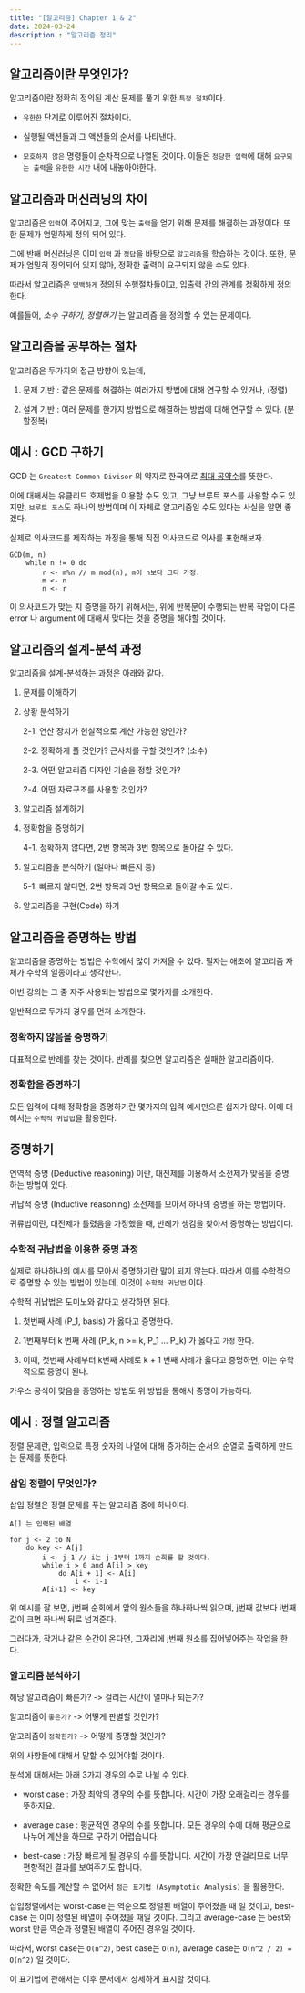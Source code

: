 ```yaml
---
title: "[알고리즘] Chapter 1 & 2"
date: 2024-03-24
description : "알고리즘 정리"
---
```

## 알고리즘이란 무엇인가?

알고리즘이란 정확히 정의된 계산 문제를 풀기 위한 `특정 절차`이다.

- `유한한` 단계로 이루어진 절차이다.

- 실행될 액션들과 그 액션들의 순서를 나타낸다.

- `모호하지 않은` 명령들이 순차적으로 나열된 것이다. 이들은 `정당한 입력`에 대해 `요구되는 출력`을 `유한한 시간` 내에 내놓아야한다.

## 알고리즘과 머신러닝의 차이

알고리즘은 `입력`이 주어지고, 그에 맞는 `출력`을 얻기 위해 문제를 해결하는 과정이다. 또한 문제가 엄밀하게 정의 되어 있다.

그에 반해 머신러닝은 이미 `입력` 과 `정답`을 바탕으로 `알고리즘`을 학습하는 것이다. 또한, 문제가 엄밀히 정의되어 있지 않아, 정확한 출력이 요구되지 않을 수도 있다.

따라서 알고리즘은 `명백하게` 정의된 수행절차들이고, 입출력 간의 관계를 정확하게 정의한다.

예를들어, *소수 구하기, 정렬하기* 는 알고리즘 을 정의할 수 있는 문제이다.

## 알고리즘을 공부하는 절차

알고리즘은 두가지의 접근 방향이 있는데,

1. 문제 기반 : 같은 문제를 해결하는 여러가지 방법에 대해 연구할 수 있거나, (정렬)

2. 설계 기반 : 여러 문제를 한가지 방법으로 해결하는 방법에 대해 연구할 수 있다. (분할정복)

## 예시 : GCD 구하기

GCD 는 `Greatest Common Divisor` 의 약자로 한국어로 [최대 공약수](https://ko.wikipedia.org/wiki/%EC%B5%9C%EB%8C%80%EA%B3%B5%EC%95%BD%EC%88%98)를 뜻한다.

이에 대해서는 유클리드 호제법을 이용할 수도 있고, 그냥 브루트 포스를 사용할 수도 있지만, `브루트 포스`도 하나의 방법이며 이 자체로 알고리즘일 수도 있다는 사실을 알면 좋겠다.

실제로 의사코드를 제작하는 과정을 통해 직접 의사코드로 의사를 표현해보자.

```
GCD(m, n)
    while n != 0 do
        r <- m%n // m mod(n), m이 n보다 크다 가정.
        m <- n
        n <- r
```

이 의사코드가 맞는 지 증명을 하기 위해서는, 위에 반복문이 수행되는 반복 작업이 다른 error 나 argument 에 대해서 맞다는 것을 증명을 해야할 것이다.

## 알고리즘의 설계-분석 과정

알고리즘을 설계-분석하는 과정은 아래와 같다.

1. 문제를 이해하기
2. 상황 분석하기

    2-1. 연산 장치가 현실적으로 계산 가능한 양인가?
    
    2-2. 정확하게 풀 것인가? 근사치를 구할 것인가? (소수)

    2-3. 어떤 알고리즘 디자인 기술을 정할 것인가?

    2-4. 어떤 자료구조를 사용할 것인가?

3. 알고리즘 설계하기
4. 정확함을 증명하기
    
    4-1. 정확하지 않다면, 2번 항목과 3번 항목으로 돌아갈 수 있다.

5. 알고리즘을 분석하기 (얼마나 빠른지 등)
    
    5-1. 빠르지 않다면, 2번 항목과 3번 항목으로 돌아갈 수도 있다.

6. 알고리즘을 구현(Code) 하기

## 알고리즘을 증명하는 방법

알고리즘을 증명하는 방법은 수학에서 많이 가져올 수 있다. 필자는 애초에 알고리즘 자체가 수학의 일종이라고 생각한다.

이번 강의는 그 중 자주 사용되는 방법으로 몇가지를 소개한다.

일반적으로 두가지 경우를 먼저 소개한다.

### 정확하지 않음을 증명하기

대표적으로 반례를 찾는 것이다. 반례를 찾으면 알고리즘은 실패한 알고리즘이다.

### 정확함을 증명하기

모든 입력에 대해 정확함을 증명하기란 몇가지의 입력 예시만으론 쉽지가 않다. 이에 대해서는 `수학적 귀납법`을 활용한다.

## 증명하기

연역적 증명 (Deductive reasoning) 이란, 대전제를 이용해서 소전제가 맞음을 증명하는 방법이 있다. 

귀납적 증명 (Inductive reasoning) 소전제를 모아서 하나의 증명을 하는 방법이다.

귀류법이란, 대전제가 틀렸음을 가정했을 때, 반례가 생김을 찾아서 증명하는 방법이다.

### 수학적 귀납법을 이용한 증명 과정

실제로 하나하나의 예시를 모아서 증명하기란 말이 되지 않는다. 따라서 이를 수학적으로 증명할 수 있는 방법이 있는데, 이것이 `수학적 귀납법` 이다.

수학적 귀납법은 도미노와 같다고 생각하면 된다.

1. 첫번째 사례 (P_1, basis) 가 옳다고 증명한다.

2. 1번째부터 k 번째 사례 (P_k, n >= k, P_1 ... P_k) 가 옳다고 `가정` 한다.

3. 이때, 첫번째 사례부터 k번째 사례로 k + 1 번째 사례가 옳다고 증명하면, 이는 수학적으로 증명이 된다.

가우스 공식이 맞음을 증명하는 방법도 위 방법을 통해서 증명이 가능하다.

## 예시 : 정렬 알고리즘

정렬 문제란, 입력으로 특정 숫자의 나열에 대해 증가하는 순서의 순열로 출력하게 만드는 문제를 뜻한다.
 
### 삽입 정렬이 무엇인가?

삽입 정렬은 정렬 문제를 푸는 알고리즘 중에 하나이다.

```
A[] 는 입력된 배열

for j <- 2 to N
    do key <- A[j]
        i <- j-1 // i는 j-1부터 1까지 순회를 할 것이다.
        while i > 0 and A[i] > key
            do A[i + 1] <- A[i]
                i <- i-1
        A[i+1] <- key
```

위 예시를 잘 보면, j번째 순회에서 앞의 원소들을 하나하나씩 읽으며, j번째 값보다 i번째 값이 크면 하나씩 뒤로 넘겨준다.

그러다가, 작거나 같은 순간이 온다면, 그자리에 j번째 원소를 집어넣어주는 작업을 한다.

### 알고리즘 분석하기

해당 알고리즘이 빠른가? -> 걸리는 시간이 얼마나 되는가?

알고리즘이 `좋은가?` -> 어떻게 판별할 것인가?

알고리즘이 `정확한가?` -> 어떻게 증명할 것인가?

위의 사항들에 대해서 말할 수 있어야할 것이다.

분석에 대해서는 아래 3가지 경우의 수로 나뉠 수 있다.

- worst case : 가장 최악의 경우의 수를 뜻합니다. 시간이 가장 오래걸리는 경우를 뜻하지요.

- average case : 평균적인 경우의 수를 뜻합니다. 모든 경우의 수에 대해 평균으로 나누어 계산을 하므로 구하기 어렵습니다.

- best-case : 가장 빠르게 될 경우의 수를 뜻합니다. 시간이 가장 안걸리므로 너무 편향적인 결과를 보여주기도 합니다.

정확한 속도를 계산할 수 없어서 `점근 표기법 (Asymptotic Analysis)` 을 활용한다.

삽입정렬에서는 worst-case 는 역순으로 정렬된 배열이 주어졌을 때 일 것이고, best-case 는 이미 정렬된 배열이 주어졌을 때일 것이다. 그리고 average-case 는 best와 worst 만큼 역순과 정렬된 배열이 주어진 경우일 것이다.

따라서, worst case는 `O(n^2)`, best case는 `O(n)`, average case는 `O(n^2 / 2) = O(n^2)` 일 것이다.

이 표기법에 관해서는 이후 문서에서 상세하게 표시할 것이다.
